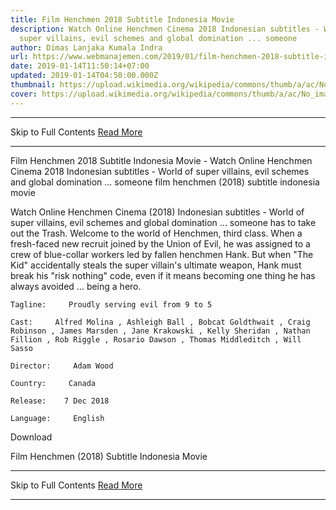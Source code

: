 ```yaml
---
title: Film Henchmen 2018 Subtitle Indonesia Movie
description: Watch Online Henchmen Cinema 2018 Indonesian subtitles - World of
  super villains, evil schemes and global domination ... someone
author: Dimas Lanjaka Kumala Indra
url: https://www.webmanajemen.com/2019/01/film-henchmen-2018-subtitle-indonesia.html
date: 2019-01-14T11:50:14+07:00
updated: 2019-01-14T04:50:00.000Z
thumbnail: https://upload.wikimedia.org/wikipedia/commons/thumb/a/ac/No_image_available.svg/2048px-No_image_available.svg.png
cover: https://upload.wikimedia.org/wikipedia/commons/thumb/a/ac/No_image_available.svg/2048px-No_image_available.svg.png
---
```


<hr/> Skip to Full Contents <a href="https://www.webmanajemen.com/2019/01/film-henchmen-2018-subtitle-indonesia.html" rel="follow" class="button" id="read-more">Read More</a> <hr/> Film Henchmen 2018 Subtitle Indonesia Movie - Watch Online Henchmen Cinema 2018 Indonesian subtitles - World of super villains, evil schemes and global domination ... someone film henchmen (2018) subtitle indonesia  movie
  
  
  
  Watch Online Henchmen Cinema (2018) Indonesian subtitles - World of super villains, evil schemes and global domination ... someone has to take out the Trash.  Welcome to the world of Henchmen, third class.  When a fresh-faced new recruit joined by the Union of Evil, he was assigned to a crew of blue-collar workers led by fallen henchmen Hank.  But when "The Kid" accidentally steals the super villain's ultimate weapon, Hank must break his "risk nothing" code, even if it means becoming one thing he has always avoided ... being a hero. 
  
  
    Tagline:     Proudly serving evil from 9 to 5   
  
    Cast:     Alfred Molina , Ashleigh Ball , Bobcat Goldthwait , Craig Robinson , James Marsden , Jane Krakowski , Kelly Sheridan , Nathan Fillion , Rob Riggle , Rosario Dawson , Thomas Middleditch , Will Sasso   
  
    Director:     Adam Wood   
  
    Country:     Canada   
  
    Release:    7 Dec 2018   
  
    Language:     English   
  
  
  

   Download 

  


  
  
  Film Henchmen (2018) Subtitle Indonesia Movie <hr/> Skip to Full Contents <a href="https://www.webmanajemen.com/2019/01/film-henchmen-2018-subtitle-indonesia.html" rel="follow" class="button" id="read-more">Read More</a> <hr/>